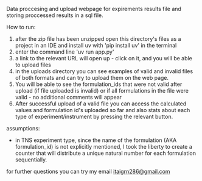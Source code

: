 Data proccesing and upload webpage for expirements results file and storing proccessed results in a sql file.

How to run:
1. after the zip file has been unzipped open this directory's files as a project in an IDE and install uv with 'pip install uv' in the terminal
2. enter the command line 'uv run app.py'
3. a link to the relevant URL will open up - click on it, and you will be able to upload files
4. in the uploads directory you can see examples of valid and invalid files of both formats and can try to upload them on the web page.
5. You will be able to see the formulation_ids that were not valid after upload (if file uploaded is invalid)
or if all formulations in the file were valid - no additional comments will appear
6. After successful upload of a valid file you can access the calculated values and formulation id's uploaded so far 
and also stats about each type of experiment/instrument by pressing the relevant button. 

assumptions:
* in TNS experiment type, since the name of the formulation (AKA formulation_id) is not explicitly mentioned, I took the liberty to create a counter
that will distribute a unique natural number for each formulation sequentially.

for further questions you can try my email itaigrn286@gmail.com
